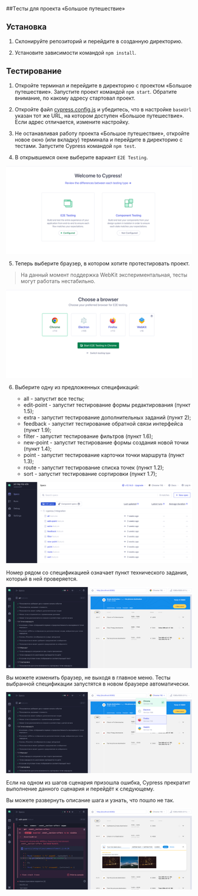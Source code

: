 ##Tесты для проекта «Большое путешествие»

## Установка

1. Склонируйте репозиторий и перейдите в созданную директорию.

2. Установите зависимости командой `npm install`.

## Тестирование

1. Откройте терминал и перейдите в директорию с проектом «Большое путешествие». Запустите проект командой `npm start`. Обратите внимание, по какому адресу стартовал проект.

2. Откройте файл [cypress.config.js](cypress.config.js) и убедитесь, что в настройке `baseUrl` указан тот же URL, на котором доступен «Большое путешествие». Если адрес отличается, измените настройку.

3. Не останавливая работу проекта «Большое путешествие», откройте новое окно (или вкладку) терминала и перейдите в директорию с тестами. Запустите Cypress командой `npm test`.

4. В открывшемся окне выберите вариант `E2E Testing`.

![Приветственный экран Cypress](assets/welcome-screen.png "Приветственный экран Cypress")

5. Теперь выберите браузер, в котором хотите протестировать проект.

> На данный момент поддержка WebKit экспериментальная, тесты могут работать нестабильно.

![Экран выбора браузера](assets/browser-screen.png "Экран выбора браузера")

6. Выберите одну из предложенных спецификаций:

    - all - запустит все тесты;
    - edit-point - запустит тестирование формы редактирования (пункт 1.5);
    - extra - запустит тестирование дополнительных заданий (пункт 2);
    - feedback - запустит тестирование обратной связи интерфейса (пункт 1.9);
    - filter - запустит тестирование фильтров (пункт 1.6);
    - new-point - запустит тестирование формы создания новой точки (пункт 1.4);
    - point - запустит тестирование карточки точки маршрута (пункт 1.3);
    - route - запустит тестирование списка точек (пункт 1.2);
    - sort - запустит тестирование сортировки (пункт 1.7);


![Экран выбора спецификации](assets/spec-screen.png "Экран выбора спецификации")


Номер рядом со спецификацией означает пункт технического задания, который в ней проверяется.

![Все тесты прошли](assets/all-passed.png "Все тесты прошли")

Вы можете изменить браузер, не выходя в главное меню. Тесты выбранной спецификации запустятся в новом браузере автоматически.

![Смена браузера](assets/change-browser.png "Смена браузера")

Если на одном из шагов сценария призошла ошибка, Cypress прекратит выполнение данного сценария и перейдёт к следующему.

Вы можете развернуть описание шага и узнать, что пошло не так.

![Тест упал](assets/error-test.png "Тест упал")
